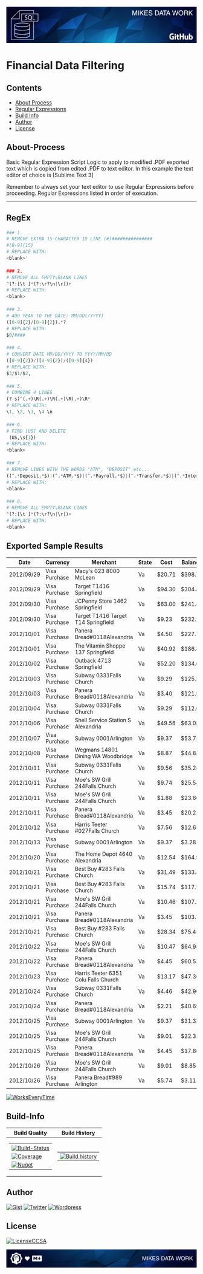 ![Mikes Data Work Git](https://raw.githubusercontent.com/mikesdatawork/images/master/git_mikes_data_work_banner_01.png "Mikes Data Work")

# Financial Data Filtering


## Contents

- [About Process](##About-Process)
- [Regular Expressions](#RegEx)
- [Build Info](#Build-Info)
- [Author](#Author)
- [License](#License) 


## About-Process

<p>Basic Regular Expression Script Logic to apply to modified .PDF exported text which is copied from edited .PDF to text editor.  In this example the text editor of choice is [Sublime Text 3]

Remember to always set your text editor to use Regular Expressions before proceeding.
Regular Expressions listed in order of execution.



---
## RegEx
```Python
### 1.
# REMOVE EXTRA 15-CHARACTER ID LINE (#)###############
#[0-9]{15}
# REPLACE WITH: 
<blank>'

### 2.
# REMOVE ALL EMPTY\BLANK LINES
^(?:[\t ]*(?:\r?\n|\r))+
# REPLACE WITH:
<blank>

### 3.
# ADD YEAR TO THE DATE: MM/DD(/YYYY)
([0-9]{2}/[0-9]{2}).*?
# REPLACE WITH:
$0/####

### 4.
# CONVERT DATE MM/DD/YYYY TO YYYY/MM/DD
([0-9]{2})/([0-9]{2})/([0-9]{4})
# REPLACE WITH:
$3/$1/$2,

### 5. 
# COMBINE 4 LINES
(?-s)^(.+)\R(.+)\R(.+)\R(.+)\R*
# REPLACE WITH:
\1, \2, \3, \4 \n

### 6.
# FIND [US] AND DELETE
 (US,\s{1})
# REPLACE WITH:
<blank>

### 7.
# REMOVE LINES WITH THE WORDS "ATM", "DEPOSIT" etc...
((^.*Deposit.*$)|(^.*ATM.*$)|(^.*Payroll.*$)|(^.*Transfer.*$)|(^.*Interest.*$)|(^.*Beginning.*$))
# REPLACE WITH:
<blank>

### 8.
# REMOVE ALL EMPTY\BLANK LINES
^(?:[\t ]*(?:\r?\n|\r))+
# REPLACE WITH:
<blank>


```

## Exported Sample Results 

| Date | Currency | Merchant | State | Cost | Balance |
|----------|--------------------------------------------|----------------------------------------|----|----------|----------| 
2012/09/29	|Visa Purchase	|Macy's 023 8000 McLean	|Va	|$20.71	|$398.77|
2012/09/29	|Visa Purchase	|Target T1416 Springfield |Va	|$94.30	|$304.47|
2012/09/30	|Visa Purchase	|JCPenny Store 1462 Springfield	|Va	|$63.00	|$241.47|
2012/09/30	|Visa Purchase	|Target T1416 Target T14 Springfield	|Va	|$9.23	|$232.24|
2012/10/01	|Visa Purchase	|Panera Bread#0118Alexandria	|Va	|$4.50	|$227.74|
2012/10/01	|Visa Purchase	|The Vitamin Shoppe 137 Springfield	|Va	|$40.92	|$186.82|
2012/10/02	|Visa Purchase	|Outback 4713 Springfield	|Va	|$52.20	|$134.62|
2012/10/03	|Visa Purchase	|Subway 0331Falls Church	|Va	|$9.29	|$125.33|
2012/10/03	|Visa Purchase	|Panera Bread#0118Alexandria	|Va	|$3.40	|$121.93|
2012/10/04	|Visa Purchase	|Subway 0331Falls Church	|Va	|$9.29	|$112.64|
2012/10/06	|Visa Purchase	|Shell Service Station S Alexandria	|Va	|$49.56	|$63.08|
2012/10/07	|Visa Purchase	|Subway 0001Arlington|Va	|$9.37	|$53.71|
2012/10/08	|Visa Purchase	|Wegmans 14801 Dining WA Woodbridge	|Va	|$8.87	|$44.84|
2012/10/11	|Visa Purchase	|Subway 0331Falls Church	|Va	|$9.56	|$35.28|
2012/10/11	|Visa Purchase	|Moe's SW Grill 244Falls Church|Va	|$9.74	|$25.54|
2012/10/11	|Visa Purchase	|Moe's SW Grill 244Falls Church|Va	|$1.88	|$23.66|
2012/10/11	|Visa Purchase	|Panera Bread#0118Alexandria	|Va	|$3.45	|$20.21|
2012/10/12	|Visa Purchase	|Harris Teeter #027Falls Church	|Va	|$7.56	|$12.65|
2012/10/13	|Visa Purchase	|Subway 0001Arlington|Va	|$9.37	|$3.28|
2012/10/20	|Visa Purchase	|The Home Depot 4640 Alexandria	|Va	|$12.54	|$164.93|
2012/10/21	|Visa Purchase	|Best Buy #283 Falls Church	|Va	|$31.49	|$133.44|
2012/10/21	|Visa Purchase	|Best Buy #283 Falls Church	|Va	|$15.74	|$117.70|
2012/10/21	|Visa Purchase	|Moe's SW Grill 244Falls Church|Va	|$10.46	|$107.24|
2012/10/21	|Visa Purchase	|Panera Bread#0118Alexandria	|Va	|$3.45	|$103.79|
2012/10/21	|Visa Purchase	|Best Buy #283 Falls Church	|Va	|$28.34	|$75.45|
2012/10/22	|Visa Purchase	|Moe's SW Grill 244Falls Church|Va	|$10.47	|$64.98|
2012/10/22	|Visa Purchase	|Panera Bread#0118Alexandria	|Va	|$4.45	|$60.53|
2012/10/23	|Visa Purchase	|Harris Teeter 6351 Colu Falls Church	|Va	|$13.17	|$47.36|
2012/10/24	|Visa Purchase	|Subway 0331Falls Church	|Va	|$4.46	|$42.90|
2012/10/24	|Visa Purchase	|Panera Bread#0118Alexandria	|Va	|$2.21	|$40.69|
2012/10/25	|Visa Purchase	|Subway 0001Arlington|Va	|$9.37	|$31.32|
2012/10/25	|Visa Purchase	|Moe's SW Grill 244Falls Church|Va	|$9.01	|$22.31|
2012/10/25	|Visa Purchase	|Panera Bread#0118Alexandria	|Va	|$4.45	|$17.86|
2012/10/26	|Visa Purchase	|Moe's SW Grill 244Falls Church|Va	|$9.01	|$8.85|
2012/10/26	|Visa Purchase	|Panera Bread#989 Arlington|Va	|$5.74	|$3.11|

[![WorksEveryTime](https://forthebadge.com/images/badges/60-percent-of-the-time-works-every-time.svg)](https://shitday.de/)

## Build-Info

| Build Quality | Build History |
|--|--|
|<table><tr><td>[![Build-Status](https://ci.appveyor.com/api/projects/status/pjxh5g91jpbh7t84?svg?style=flat-square)](#)</td></tr><tr><td>[![Coverage](https://coveralls.io/repos/github/tygerbytes/ResourceFitness/badge.svg?style=flat-square)](#)</td></tr><tr><td>[![Nuget](https://img.shields.io/nuget/v/TW.Resfit.Core.svg?style=flat-square)](#)</td></tr></table>|<table><tr><td>[![Build history](https://buildstats.info/appveyor/chart/tygerbytes/resourcefitness)](#)</td></tr></table>|

## Author

[![Gist](https://img.shields.io/badge/Gist-MikesDataWork-<COLOR>.svg)](https://gist.github.com/mikesdatawork)
[![Twitter](https://img.shields.io/badge/Twitter-MikesDataWork-<COLOR>.svg)](https://twitter.com/mikesdatawork)
[![Wordpress](https://img.shields.io/badge/Wordpress-MikesDataWork-<COLOR>.svg)](https://mikesdatawork.wordpress.com/)


## License
[![LicenseCCSA](https://img.shields.io/badge/License-CreativeCommonsSA-<COLOR>.svg)](https://creativecommons.org/share-your-work/licensing-types-examples/)

![Mikes Data Work](https://raw.githubusercontent.com/mikesdatawork/images/master/git_mikes_data_work_banner_02.png "Mikes Data Work")

